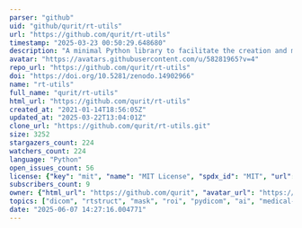 ```yaml
---
parser: "github"
uid: "github/qurit/rt-utils"
url: "https://github.com/qurit/rt-utils"
timestamp: "2025-03-23 00:50:29.648680"
description: "A minimal Python library to facilitate the creation and manipulation of DICOM RTStructs. "
avatar: "https://avatars.githubusercontent.com/u/58281965?v=4"
repo_url: "https://github.com/qurit/rt-utils"
doi: "https://doi.org/10.5281/zenodo.14902966"
name: "rt-utils"
full_name: "qurit/rt-utils"
html_url: "https://github.com/qurit/rt-utils"
created_at: "2021-01-14T18:56:05Z"
updated_at: "2025-03-22T13:04:01Z"
clone_url: "https://github.com/qurit/rt-utils.git"
size: 3252
stargazers_count: 224
watchers_count: 224
language: "Python"
open_issues_count: 56
license: {"key": "mit", "name": "MIT License", "spdx_id": "MIT", "url": "https://api.github.com/licenses/mit", "node_id": "MDc6TGljZW5zZTEz"}
subscribers_count: 9
owner: {"html_url": "https://github.com/qurit", "avatar_url": "https://avatars.githubusercontent.com/u/58281965?v=4", "login": "qurit", "type": "Organization"}
topics: ["dicom", "rtstruct", "mask", "roi", "pydicom", "ai", "medical-imaging", "medical-image-processing", "nuclear-medicine", "typed", "rt-structs", "binary-masks", "rt-utils"]
date: "2025-06-07 14:27:16.004771"
---
```

